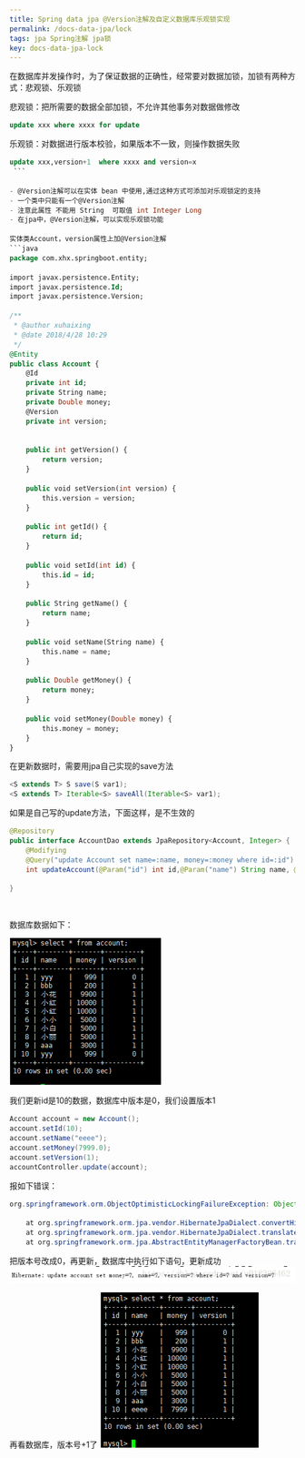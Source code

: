 ```yaml
---
title: Spring data jpa @Version注解及自定义数据库乐观锁实现
permalink: /docs-data-jpa/lock
tags: jpa Spring注解 jpa锁
key: docs-data-jpa-lock
---
```



在数据库并发操作时，为了保证数据的正确性，经常要对数据加锁，加锁有两种方式：悲观锁、乐观锁

悲观锁：把所需要的数据全部加锁，不允许其他事务对数据做修改 
```sql
update xxx where xxxx for update
```
乐观锁：对数据进行版本校验，如果版本不一致，则操作数据失败   
```sql
update xxx,version+1  where xxxx and version=x
 ```

- @Version注解可以在实体 bean 中使用,通过这种方式可添加对乐观锁定的支持  
- 一个类中只能有一个@Version注解  
- 注意此属性 不能用 String  可取值 int Integer Long
- 在jpa中，@Version注解，可以实现乐观锁功能

实体类Account，version属性上加@Version注解
```java
package com.xhx.springboot.entity;

import javax.persistence.Entity;
import javax.persistence.Id;
import javax.persistence.Version;

/**
 * @author xuhaixing
 * @date 2018/4/28 10:29
 */
@Entity
public class Account {
    @Id
    private int id;
    private String name;
    private Double money;
    @Version
    private int version;


    public int getVersion() {
        return version;
    }

    public void setVersion(int version) {
        this.version = version;
    }

    public int getId() {
        return id;
    }

    public void setId(int id) {
        this.id = id;
    }

    public String getName() {
        return name;
    }

    public void setName(String name) {
        this.name = name;
    }

    public Double getMoney() {
        return money;
    }

    public void setMoney(Double money) {
        this.money = money;
    }
}
```
在更新数据时，需要用jpa自己实现的save方法
```java
<S extends T> S save(S var1);
<S extends T> Iterable<S> saveAll(Iterable<S> var1);
```
如果是自己写的update方法，下面这样，是不生效的
```java
@Repository
public interface AccountDao extends JpaRepository<Account, Integer> {
    @Modifying
    @Query("update Account set name=:name, money=:money where id=:id")
    int updateAccount(@Param("id") int id,@Param("name") String name, @Param("money") double money);

}
```
 

数据库数据如下：

![1](/assets/images/java_code_design_data/20180801221658471.jpg)

我们更新id是10的数据，数据库中版本是0，我们设置版本1
```java
Account account = new Account();
account.setId(10);
account.setName("eeee");
account.setMoney(7999.0);
account.setVersion(1);
accountController.update(account);
```
报如下错误：
```java
org.springframework.orm.ObjectOptimisticLockingFailureException: Object of class [com.xhx.springboot.entity.Account] with identifier [10]: optimistic locking failed; nested exception is org.hibernate.StaleObjectStateException: Row was updated or deleted by another transaction (or unsaved-value mapping was incorrect) : [com.xhx.springboot.entity.Account#10]

	at org.springframework.orm.jpa.vendor.HibernateJpaDialect.convertHibernateAccessException(HibernateJpaDialect.java:298)
	at org.springframework.orm.jpa.vendor.HibernateJpaDialect.translateExceptionIfPossible(HibernateJpaDialect.java:225)
	at org.springframework.orm.jpa.AbstractEntityManagerFactoryBean.translateExceptionIfPossible(AbstractEntityManagerFactoryBean.java:527)
```
把版本号改成0，再更新，数据库中执行如下语句，更新成功
![2](/assets/images/java_code_design_data/20180801221954428.jpg)

再看数据库，版本号+1了
![3](/assets/images/java_code_design_data/20180801222021385.jpg)

